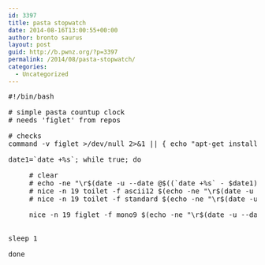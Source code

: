 ```yaml
---
id: 3397
title: pasta stopwatch
date: 2014-08-16T13:00:55+00:00
author: bronto saurus
layout: post
guid: http://b.pwnz.org/?p=3397
permalink: /2014/08/pasta-stopwatch/
categories:
  - Uncategorized
---
```

<pre>#!/bin/bash

# simple pasta countup clock
# needs 'figlet' from repos

# checks
command -v figlet >/dev/null 2>&1 || { echo "apt-get install figlet"; exit 1; } 

date1=`date +%s`; while true; do 

     # clear
     # echo -ne "\r$(date -u --date @$((`date +%s` - $date1)) +%H:%M:%S)";
     # nice -n 19 toilet -f ascii12 $(echo -ne "\r$(date -u --date @$((`date +%s` - $date1)) +%H:%M:%S)";);
     # nice -n 19 toilet -f standard $(echo -ne "\r$(date -u --date @$((`date +%s` - $date1)) +%H:%M:%S)";);

     nice -n 19 figlet -f mono9 $(echo -ne "\r$(date -u --date @$((`date +%s` - $date1)) +%H:%M:%S)";);


sleep 1

done

</pre>